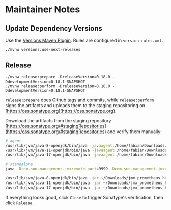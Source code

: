 # Maintainer Notes

## Update Dependency Versions

Use the [Versions Maven Plugin](https://www.mojohaus.org/versions-maven-plugin/index.html). Rules are configured in `version-rules.xml`.

```
./mvnw versions:use-next-releases
```

## Release

```
./mvnw release:prepare -DreleaseVersion=0.18.0 -DdevelopmentVersion=0.18.1-SNAPSHOT
./mvnw release:perform -DreleaseVersion=0.18.0 -DdevelopmentVersion=0.18.1-SNAPSHOT
```

`release:prepare` does Github tags and commits, while `release:perform` signs the artifacts and uploads them to the staging repositoring on [https://oss.sonatype.org](https://oss.sonatype.org).

Download the artifacts from the staging repository [https://oss.sonatype.org/#stagingRepositories](https://oss.sonatype.org/#stagingRepositories) and verify them manually:

```sh
# agent
/usr/lib/jvm/java-8-openjdk/bin/java -javaagent:/home/fabian/Downloads/jmx_prometheus_javaagent-0.18.0.jar=12345:./integration_tests/smoke_tests/src/request/resources/config.yml -jar integration_tests/jmx_example_application/target/jmx_example_application.jar
/usr/lib/jvm/java-11-openjdk/bin/java -javaagent:/home/fabian/Downloads/jmx_prometheus_javaagent-0.18.0.jar=12345:./integration_tests/smoke_tests/src/request/resources/config.yml -jar integration_tests/jmx_example_application/target/jmx_example_application.jar
/usr/lib/jvm/java-17-openjdk/bin/java -javaagent:/home/fabian/Downloads/jmx_prometheus_javaagent-0.18.0.jar=12345:./integration_tests/smoke_tests/src/request/resources/config.yml -jar integration_tests/jmx_example_application/target/jmx_example_application.jar

# standalone
java -Dcom.sun.management.jmxremote.port=9999 -Dcom.sun.management.jmxremote.authenticate=false -Dcom.sun.management.jmxremote.ssl=false -jar integration_tests/jmx_example_application/target/jmx_example_application.jar

/usr/lib/jvm/java-8-openjdk/bin/java -jar ~/Downloads/jmx_prometheus_httpserver-0.18.0.jar 9000 ./integration_tests/smoke_tests/src/request/resources/config-httpserver.yml
/usr/lib/jvm/java-11-openjdk/bin/java -jar ~/Downloads/jmx_prometheus_httpserver-0.18.0.jar 9000 ./integration_tests/smoke_tests/src/request/resources/config-httpserver.yml
/usr/lib/jvm/java-17-openjdk/bin/java -jar ~/Downloads/jmx_prometheus_httpserver-0.18.0.jar 9000 ./integration_tests/smoke_tests/src/request/resources/config-httpserver.yml
```

If everything looks good, click `Close` to trigger Sonatype's verification, then click `Release`.
